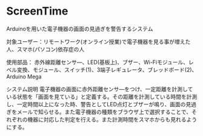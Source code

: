 # ScreenTime
Arduinoを用いた電子機器の画面の見過ぎを警告するシステム

対象ユーザー：リモートワーク(オンライン授業)で電子機器を見る事が増えた人、スマホ(パソコン)依存症の人

使用部品：	赤外線距離センサ―、LED(基板上)、ブザー、Wi-Fiモジュール、レベル変換、モジュール、スイッチ(1)、3端子レギュレータ、ブレッドボード(2)、Arduino Mega

システム説明
	電子機器の画面に赤外距離センサ―をつけ、一定距離を計測している状態を「画面を見ている」と定義する。その距離を計測している時間を計測し、一定時間以上になった時、警告としてLED点灯とブザーが鳴り、画面の見過ぎをメールで知らせる。また電子機器の種類をブラウザ上で選択することで、それぞれの機器に対応した判定を行える。また計測時間をスマホからも見れるようにする。

